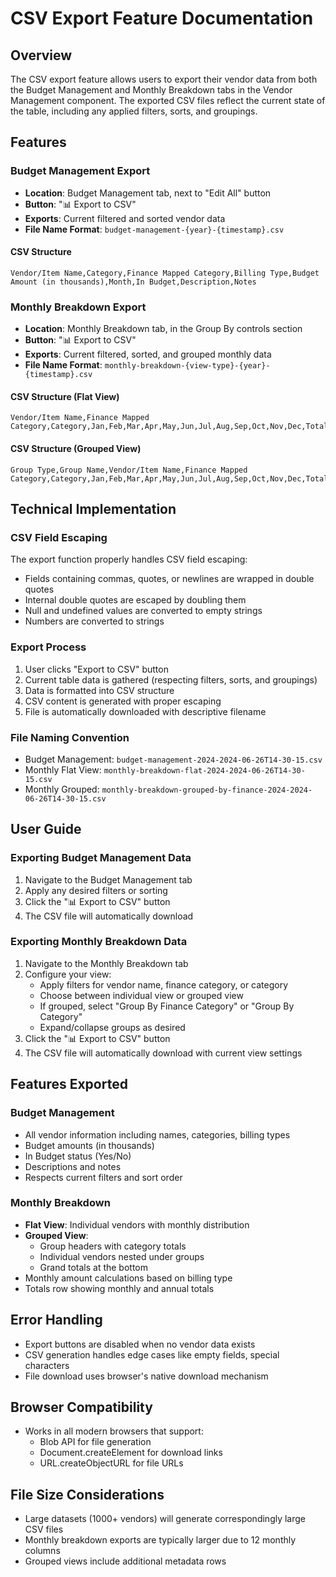 # CSV Export Feature Documentation

## Overview

The CSV export feature allows users to export their vendor data from both the Budget Management and Monthly Breakdown tabs in the Vendor Management component. The exported CSV files reflect the current state of the table, including any applied filters, sorts, and groupings.

## Features

### Budget Management Export

- **Location**: Budget Management tab, next to "Edit All" button
- **Button**: "📊 Export to CSV"
- **Exports**: Current filtered and sorted vendor data
- **File Name Format**: `budget-management-{year}-{timestamp}.csv`

#### CSV Structure

```
Vendor/Item Name,Category,Finance Mapped Category,Billing Type,Budget Amount (in thousands),Month,In Budget,Description,Notes
```

### Monthly Breakdown Export

- **Location**: Monthly Breakdown tab, in the Group By controls section
- **Button**: "📊 Export to CSV"
- **Exports**: Current filtered, sorted, and grouped monthly data
- **File Name Format**: `monthly-breakdown-{view-type}-{year}-{timestamp}.csv`

#### CSV Structure (Flat View)

```
Vendor/Item Name,Finance Mapped Category,Category,Jan,Feb,Mar,Apr,May,Jun,Jul,Aug,Sep,Oct,Nov,Dec,Total
```

#### CSV Structure (Grouped View)

```
Group Type,Group Name,Vendor/Item Name,Finance Mapped Category,Category,Jan,Feb,Mar,Apr,May,Jun,Jul,Aug,Sep,Oct,Nov,Dec,Total
```

## Technical Implementation

### CSV Field Escaping

The export function properly handles CSV field escaping:

- Fields containing commas, quotes, or newlines are wrapped in double quotes
- Internal double quotes are escaped by doubling them
- Null and undefined values are converted to empty strings
- Numbers are converted to strings

### Export Process

1. User clicks "Export to CSV" button
2. Current table data is gathered (respecting filters, sorts, and groupings)
3. Data is formatted into CSV structure
4. CSV content is generated with proper escaping
5. File is automatically downloaded with descriptive filename

### File Naming Convention

- Budget Management: `budget-management-2024-2024-06-26T14-30-15.csv`
- Monthly Flat View: `monthly-breakdown-flat-2024-2024-06-26T14-30-15.csv`
- Monthly Grouped: `monthly-breakdown-grouped-by-finance-2024-2024-06-26T14-30-15.csv`

## User Guide

### Exporting Budget Management Data

1. Navigate to the Budget Management tab
2. Apply any desired filters or sorting
3. Click the "📊 Export to CSV" button
4. The CSV file will automatically download

### Exporting Monthly Breakdown Data

1. Navigate to the Monthly Breakdown tab
2. Configure your view:
   - Apply filters for vendor name, finance category, or category
   - Choose between individual view or grouped view
   - If grouped, select "Group By Finance Category" or "Group By Category"
   - Expand/collapse groups as desired
3. Click the "📊 Export to CSV" button
4. The CSV file will automatically download with current view settings

## Features Exported

### Budget Management

- All vendor information including names, categories, billing types
- Budget amounts (in thousands)
- In Budget status (Yes/No)
- Descriptions and notes
- Respects current filters and sort order

### Monthly Breakdown

- **Flat View**: Individual vendors with monthly distribution
- **Grouped View**:
  - Group headers with category totals
  - Individual vendors nested under groups
  - Grand totals at the bottom
- Monthly amount calculations based on billing type
- Totals row showing monthly and annual totals

## Error Handling

- Export buttons are disabled when no vendor data exists
- CSV generation handles edge cases like empty fields, special characters
- File download uses browser's native download mechanism

## Browser Compatibility

- Works in all modern browsers that support:
  - Blob API for file generation
  - Document.createElement for download links
  - URL.createObjectURL for file URLs

## File Size Considerations

- Large datasets (1000+ vendors) will generate correspondingly large CSV files
- Monthly breakdown exports are typically larger due to 12 monthly columns
- Grouped views include additional metadata rows
